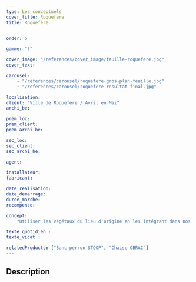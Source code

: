 ```yaml
---
type: Les conceptuels
cover_title: Roquefere
title: Roquefere


order: 5

gamme: "?"

cover_image: "/references/cover_image/feuille-roquefere.jpg"
cover_text:

carousel:
    - "/references/carousel/roquefere-gros-plan-feuille.jpg"
    - "/references/carousel/roquefere-resultat-final.jpg"

localisation:
client: "Ville de Roquefere / Avril en Mai"
archi_be:

prem_loc:
prem_client:
prem_archi_be:

sec_loc:
sec_client:
sec_archi_be:

agent:

installateur:
fabricant:

date_realisation:
date_demarrage:
duree_marche:
recompense:

concept:
    "Utiliser les végétaux du lieu d'origine en les intégrant dans nos mobilier."

texte_quotidien :
texte_vicat :

relatedProducts: ["Banc perron STOOP", "Chaise OBRAC"]
---
```


## Description
